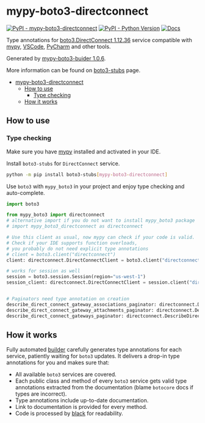 # mypy-boto3-directconnect

[![PyPI - mypy-boto3-directconnect](https://img.shields.io/pypi/v/mypy-boto3-directconnect.svg?color=blue)](https://pypi.org/project/mypy-boto3-directconnect)
[![PyPI - Python Version](https://img.shields.io/pypi/pyversions/mypy-boto3-directconnect.svg?color=blue)](https://pypi.org/project/mypy-boto3-directconnect)
[![Docs](https://img.shields.io/readthedocs/mypy-boto3-builder.svg?color=blue)](https://mypy-boto3-builder.readthedocs.io/)

Type annotations for
[boto3.DirectConnect 1.12.36](https://boto3.amazonaws.com/v1/documentation/api/1.12.36/reference/services/directconnect.html#DirectConnect) service
compatible with [mypy](https://github.com/python/mypy), [VSCode](https://code.visualstudio.com/),
[PyCharm](https://www.jetbrains.com/pycharm/) and other tools.

Generated by [mypy-boto3-buider 1.0.6](https://github.com/vemel/mypy_boto3_builder).

More information can be found on [boto3-stubs](https://pypi.org/project/boto3-stubs/) page.

- [mypy-boto3-directconnect](#mypy-boto3-directconnect)
  - [How to use](#how-to-use)
    - [Type checking](#type-checking)
  - [How it works](#how-it-works)

## How to use

### Type checking

Make sure you have [mypy](https://github.com/python/mypy) installed and activated in your IDE.

Install `boto3-stubs` for `DirectConnect` service.

```bash
python -m pip install boto3-stubs[mypy-boto3-directconnect]
```

Use `boto3` with `mypy_boto3` in your project and enjoy type checking and auto-complete.

```python
import boto3

from mypy_boto3 import directconnect
# alternative import if you do not want to install mypy_boto3 package
# import mypy_boto3_directconnect as directconnect

# Use this client as usual, now mypy can check if your code is valid.
# Check if your IDE supports function overloads,
# you probably do not need explicit type annotations
# client = boto3.client("directconnect")
client: directconnect.DirectConnectClient = boto3.client("directconnect")

# works for session as well
session = boto3.session.Session(region="us-west-1")
session_client: directconnect.DirectConnectClient = session.client("directconnect")


# Paginators need type annotation on creation
describe_direct_connect_gateway_associations_paginator: directconnect.DescribeDirectConnectGatewayAssociationsPaginator = client.get_paginator("describe_direct_connect_gateway_associations")
describe_direct_connect_gateway_attachments_paginator: directconnect.DescribeDirectConnectGatewayAttachmentsPaginator = client.get_paginator("describe_direct_connect_gateway_attachments")
describe_direct_connect_gateways_paginator: directconnect.DescribeDirectConnectGatewaysPaginator = client.get_paginator("describe_direct_connect_gateways")
```

## How it works

Fully automated [builder](https://github.com/vemel/mypy_boto3_builder) carefully generates
type annotations for each service, patiently waiting for `boto3` updates. It delivers
a drop-in type annotations for you and makes sure that:

- All available `boto3` services are covered.
- Each public class and method of every `boto3` service gets valid type annotations
  extracted from the documentation (blame `botocore` docs if types are incorrect).
- Type annotations include up-to-date documentation.
- Link to documentation is provided for every method.
- Code is processed by [black](https://github.com/psf/black) for readability.